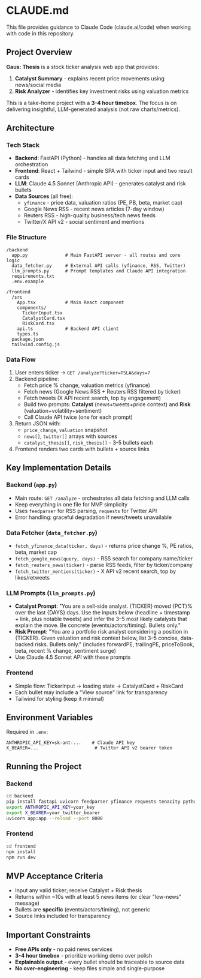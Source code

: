 # CLAUDE.md

This file provides guidance to Claude Code (claude.ai/code) when working with code in this repository.

## Project Overview

**Gaus: Thesis** is a stock ticker analysis web app that provides:
1. **Catalyst Summary** - explains recent price movements using news/social media
2. **Risk Analyzer** - identifies key investment risks using valuation metrics

This is a take-home project with a **3-4 hour timebox**. The focus is on delivering insightful, LLM-generated analysis (not raw charts/metrics).

## Architecture

### Tech Stack
- **Backend**: FastAPI (Python) - handles all data fetching and LLM orchestration
- **Frontend**: React + Tailwind - simple SPA with ticker input and two result cards
- **LLM**: Claude 4.5 Sonnet (Anthropic API) - generates catalyst and risk bullets
- **Data Sources** (all free):
  - `yfinance` - price data, valuation ratios (PE, PB, beta, market cap)
  - Google News RSS - recent news articles (7-day window)
  - Reuters RSS - high-quality business/tech news feeds
  - Twitter/X API v2 - social sentiment and mentions

### File Structure
```
/backend
  app.py              # Main FastAPI server - all routes and core logic
  data_fetcher.py     # External API calls (yfinance, RSS, Twitter)
  llm_prompts.py      # Prompt templates and Claude API integration
  requirements.txt
  .env.example

/frontend
  /src
    App.tsx           # Main React component
    components/
      TickerInput.tsx
      CatalystCard.tsx
      RiskCard.tsx
    api.ts            # Backend API client
    types.ts
  package.json
  tailwind.config.js
```

### Data Flow
1. User enters ticker → `GET /analyze?ticker=TSLA&days=7`
2. Backend pipeline:
   - Fetch price % change, valuation metrics (yfinance)
   - Fetch news (Google News RSS + Reuters RSS filtered by ticker)
   - Fetch tweets (X API recent search, top by engagement)
   - Build two prompts: **Catalyst** (news+tweets+price context) and **Risk** (valuation+volatility+sentiment)
   - Call Claude API twice (one for each prompt)
3. Return JSON with:
   - `price_change`, `valuation` snapshot
   - `news[]`, `twitter[]` arrays with sources
   - `catalyst_thesis[]`, `risk_thesis[]` - 3-5 bullets each
4. Frontend renders two cards with bullets + source links

## Key Implementation Details

### Backend (`app.py`)
- Main route: `GET /analyze` - orchestrates all data fetching and LLM calls
- Keep everything in one file for MVP simplicity
- Uses `feedparser` for RSS parsing, `requests` for Twitter API
- Error handling: graceful degradation if news/tweets unavailable

### Data Fetcher (`data_fetcher.py`)
- `fetch_yfinance_data(ticker, days)` - returns price change %, PE ratios, beta, market cap
- `fetch_google_news(query, days)` - RSS search for company name/ticker
- `fetch_reuters_news(ticker)` - parse RSS feeds, filter by ticker/company
- `fetch_twitter_mentions(ticker)` - X API v2 recent search, top by likes/retweets

### LLM Prompts (`llm_prompts.py`)
- **Catalyst Prompt**: "You are a sell-side analyst. {TICKER} moved {PCT}% over the last {DAYS} days. Use the inputs below (headline + timestamp + link, plus notable tweets) and infer the 3–5 most likely catalysts that explain the move. Be concrete (events/actors/timing). Bullets only."
- **Risk Prompt**: "You are a portfolio risk analyst considering a position in {TICKER}. Given valuation and risk context below, list 3–5 concise, data-backed risks. Bullets only." (includes forwardPE, trailingPE, priceToBook, beta, recent % change, sentiment surge)
- Use Claude 4.5 Sonnet API with these prompts

### Frontend
- Simple flow: TickerInput → loading state → CatalystCard + RiskCard
- Each bullet may include a "View source" link for transparency
- Tailwind for styling (keep it minimal)

## Environment Variables

Required in `.env`:
```
ANTHROPIC_API_KEY=sk-ant-...    # Claude API key
X_BEARER=...                     # Twitter API v2 bearer token
```

## Running the Project

### Backend
```bash
cd backend
pip install fastapi uvicorn feedparser yfinance requests tenacity python-dateutil anthropic
export ANTHROPIC_API_KEY=your_key
export X_BEARER=your_twitter_bearer
uvicorn app:app --reload --port 8080
```

### Frontend
```bash
cd frontend
npm install
npm run dev
```

## MVP Acceptance Criteria
- Input any valid ticker; receive Catalyst + Risk thesis
- Returns within ~10s with at least 5 news items (or clear "low-news" message)
- Bullets are **specific** (events/actors/timing), not generic
- Source links included for transparency

## Important Constraints
- **Free APIs only** - no paid news services
- **3-4 hour timebox** - prioritize working demo over polish
- **Explainable output** - every bullet should be traceable to source data
- **No over-engineering** - keep files simple and single-purpose
